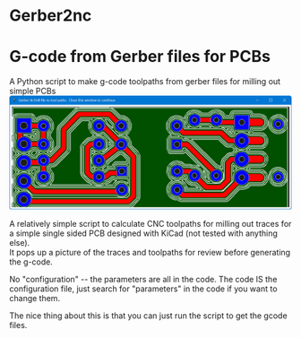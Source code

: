 # Gerber2nc
<h1>G-code from Gerber files for PCBs</h1>
A Python script to make g-code toolpaths from gerber files for milling out simple PCBs

<img src="example_pcb.png">

A relatively simple script to calculate CNC toolpaths for milling out traces for a 
simple single sided PCB designed with KiCad (not tested with anything else).
<br>
It pops up a picture of the traces and toolpaths
for review before generating the g-code.
<p>
No "configuration" -- the parameters are all in the code.  The code IS the configuration
file, just search for "parameters" in the code if you want to change them.
<p>
The nice thing about this is that you can just run the script to get the gcode files.


